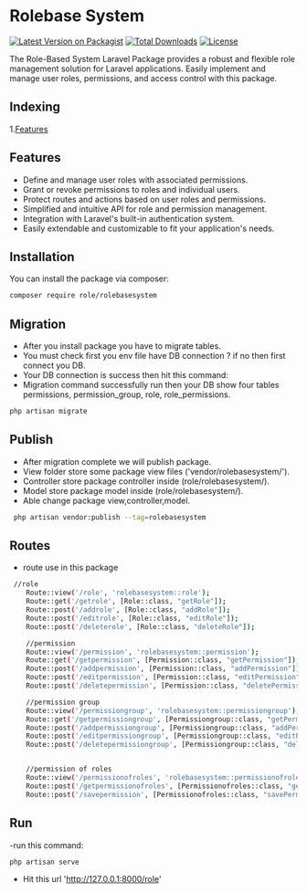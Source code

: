 # Rolebase System

[![Latest Version on Packagist](https://img.shields.io/packagist/v/role/rolebasesystem.svg?style=flat-square)](https://packagist.org/packages/role/rolebasesystem)
[![Total Downloads](https://img.shields.io/packagist/dt/role/rolebasesystem.svg?style=flat-square)](https://packagist.org/packages/role/rolebasesystem)
[![License](https://img.shields.io/github/license/kaushaltest/rolebasesystem.svg?style=flat-square)](LICENSE.md)

The Role-Based System Laravel Package provides a robust and flexible role management solution for Laravel applications. Easily implement and manage user roles, permissions, and access control with this package.

## Indexing
1.[Features](#features)


## Features

- Define and manage user roles with associated permissions.
- Grant or revoke permissions to roles and individual users.
- Protect routes and actions based on user roles and permissions.
- Simplified and intuitive API for role and permission management.
- Integration with Laravel's built-in authentication system.
- Easily extendable and customizable to fit your application's needs.

## Installation

You can install the package via composer:

```bash
composer require role/rolebasesystem
```
## Migration

- After you install package you have to migrate tables. 
- You must check first you env file have DB connection ? if no then first connect you DB. 
- Your DB connection is success then hit this command:
- Migration command successfully run then your DB show four tables permissions, permission_group, role, role_permissions.

```bash
php artisan migrate
```

## Publish 

- After migration complete we will publish package. 
- View folder store some package view files ('vendor/rolebasesystem/').
- Controller store package controller inside (role/rolebasesystem/).
- Model store package model inside (role/rolebasesystem/).
- Able change package view,controller,model.
```bash
 php artisan vendor:publish --tag=rolebasesystem
```
## Routes 

- route use in this package 
```bash
 //role 
    Route::view('/role', 'rolebasesystem::role');
    Route::get('/getrole', [Role::class, "getRole"]);
    Route::post('/addrole', [Role::class, "addRole"]);
    Route::post('/editrole', [Role::class, "editRole"]);
    Route::post('/deleterole', [Role::class, "deleteRole"]);

    //permission 
    Route::view('/permission', 'rolebasesystem::permission');
    Route::get('/getpermission', [Permission::class, "getPermission"]);
    Route::post('/addpermission', [Permission::class, "addPermission"]);
    Route::post('/editpermission', [Permission::class, "editPermission"]);
    Route::post('/deletepermission', [Permission::class, "deletePermission"]);

    //permission group
    Route::view('/permissiongroup', 'rolebasesystem::permissiongroup');
    Route::get('/getpermissiongroup', [Permissiongroup::class, "getPermissionGroup"]);
    Route::post('/addpermissiongroup', [Permissiongroup::class, "addPermissionGroup"]);
    Route::post('/editpermissiongroup', [Permissiongroup::class, "editPermissionGroup"]);
    Route::post('/deletepermissiongroup', [Permissiongroup::class, "deletePermissionGroup"]);


    //permission of roles
    Route::view('/permissionofroles', 'rolebasesystem::permissionofroles');
    Route::post('/getpermissionofroles', [Permissionofroles::class, "getPermissionOfRoles"]);
    Route::post('/savepermission', [Permissionofroles::class, "savePermission"]);
```

## Run 

-run this command:
```bash
php artisan serve 
```
- Hit this url 'http://127.0.0.1:8000/role'